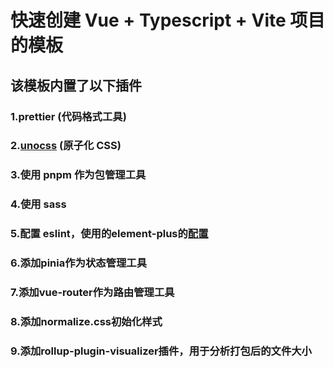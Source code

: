 # 快速创建 Vue + Typescript + Vite 项目的模板

## 该模板内置了以下插件

### 1.prettier (代码格式工具)

### 2.[unocss](https://github.com/unocss/unocss) (原子化 CSS)

### 3.使用 pnpm 作为包管理工具

### 4.使用 sass

### 5.配置 eslint，使用的element-plus的[配置](https://github.com/element-plus/element-plus/blob/dev/internal/eslint-config/index.js)

### 6.添加pinia作为状态管理工具

### 7.添加vue-router作为路由管理工具

### 8.添加normalize.css初始化样式

### 9.添加rollup-plugin-visualizer插件，用于分析打包后的文件大小